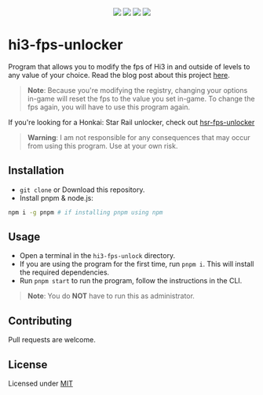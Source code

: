 <p align = "center">
    <a href="https://buymeacoffee.com/marcelmd" alt="buymeacoffee">
        <img src="https://img.shields.io/badge/Buy_Me_A_Coffee-FFDD00?style=for-the-badge&logo=buy-me-a-coffee&logoColor=black"/></a>
    <a href="https://nodejs.org" alt="node js">
        <img src="https://img.shields.io/badge/Node.js-339933?style=for-the-badge&logo=nodedotjs&logoColor=white" /></a>
    <a href = "https://pnpm.io/installation" alt = "pnpm">
        <img src = "https://img.shields.io/badge/pnpm-%234a4a4a.svg?style=for-the-badge&logo=pnpm&logoColor=white"></a>
    <a href = "https://javascript.com" alt = "javascript">
        <img src = "https://img.shields.io/badge/JavaScript-323330?style=for-the-badge&logo=javascript&logoColor=white"></a>
</p>

# hi3-fps-unlocker

Program that allows you to modify the fps of Hi3 in and outside of levels to any value of your choice.
Read the blog post about this project [here](https://dromzeh.dev/posts/hi3-fps-unlock/).

> **Note**:
> Because you're modifying the registry, changing your options in-game will reset the fps to the value you set in-game. To change the fps again, you will have to use this program again.

If you're looking for a Honkai: Star Rail unlocker, check out [hsr-fps-unlocker](https://github.com/dromzeh/hsr-fps-unlocker)

> **Warning**:
> I am not responsible for any consequences that may occur from using this program. Use at your own risk.

## Installation

- `git clone` or Download this repository.
- Install pnpm & node.js:

```bash
npm i -g pnpm # if installing pnpm using npm
```

## Usage

- Open a terminal in the `hi3-fps-unlock` directory.
- If you are using the program for the first time, run `pnpm i`. This will install the required dependencies.
- Run `pnpm start` to run the program, follow the instructions in the CLI.

> **Note**:
> You do **NOT** have to run this as administrator.

## Contributing

Pull requests are welcome.

## License

Licensed under [MIT](https://mit.dromzeh.dev/)
